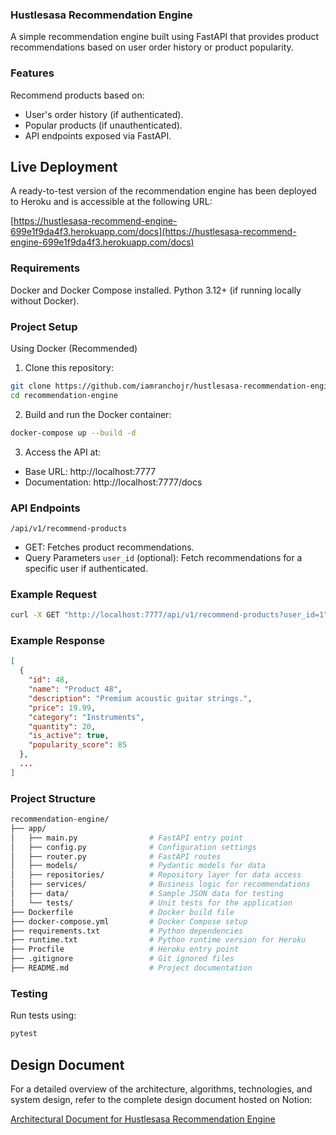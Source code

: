 ### Hustlesasa Recommendation Engine
A simple recommendation engine built using FastAPI that provides product recommendations based on user order history or product popularity.

### Features
Recommend products based on:

- User's order history (if authenticated).
- Popular products (if unauthenticated).
- API endpoints exposed via FastAPI.

## Live Deployment

A ready-to-test version of the recommendation engine has been deployed to Heroku and is accessible at the following URL:

[https://hustlesasa-recommend-engine-699e1f9da4f3.herokuapp.com/docs](https://hustlesasa-recommend-engine-699e1f9da4f3.herokuapp.com/docs)

### Requirements
Docker and Docker Compose installed.
Python 3.12+ (if running locally without Docker).


### Project Setup
Using Docker (Recommended)

1. Clone this repository:

```bash
git clone https://github.com/iamranchojr/hustlesasa-recommendation-engine
cd recommendation-engine
```

2. Build and run the Docker container:

```bash
docker-compose up --build -d
```

3. Access the API at:

- Base URL: http://localhost:7777
- Documentation: http://localhost:7777/docs

### API Endpoints
`/api/v1/recommend-products`
- GET: Fetches product recommendations.
- Query Parameters
`user_id` (optional): Fetch recommendations for a specific user if authenticated.

### Example Request
```bash
curl -X GET "http://localhost:7777/api/v1/recommend-products?user_id=1"
```

### Example Response
```json
[
  {
    "id": 48,
    "name": "Product 48",
    "description": "Premium acoustic guitar strings.",
    "price": 19.99,
    "category": "Instruments",
    "quantity": 20,
    "is_active": true,
    "popularity_score": 85
  },
  ...
]
```

### Project Structure
```graphql
recommendation-engine/
├── app/
│   ├── main.py                # FastAPI entry point
│   ├── config.py              # Configuration settings
│   ├── router.py              # FastAPI routes
│   ├── models/                # Pydantic models for data
│   ├── repositories/          # Repository layer for data access
│   ├── services/              # Business logic for recommendations
│   ├── data/                  # Sample JSON data for testing
│   └── tests/                 # Unit tests for the application
├── Dockerfile                 # Docker build file
├── docker-compose.yml         # Docker Compose setup
├── requirements.txt           # Python dependencies
├── runtime.txt                # Python runtime version for Heroku
├── Procfile                   # Heroku entry point
├── .gitignore                 # Git ignored files
├── README.md                  # Project documentation   
```

### Testing
Run tests using:

```bash
pytest
```

## Design Document

For a detailed overview of the architecture, algorithms, technologies, and system design, refer to the complete design document hosted on Notion:

[Architectural Document for Hustlesasa Recommendation Engine](https://www.notion.so/Architectural-Document-for-Hustlesasa-Recommendation-Engine-14a87b447495803e8555e506dc891ed0?pvs=4)
